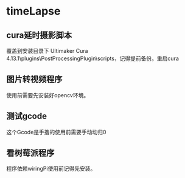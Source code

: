 # timeLapse

## cura延时摄影脚本

覆盖到安装目录下 Ultimaker Cura 4.13.1\plugins\PostProcessingPlugin\scripts，记得提前备份。重启cura

## 图片转视频程序

使用前需要先安装好opencv环境。

## 测试gcode

这个Gcode是手撸的使用前需要手动动归0

## 看树莓派程序

程序依赖wiringPi使用前记得先安装。